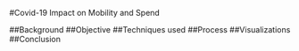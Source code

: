 #Covid-19 Impact on Mobility and Spend

##Background
##Objective
##Techniques used
##Process
##Visualizations
##Conclusion
